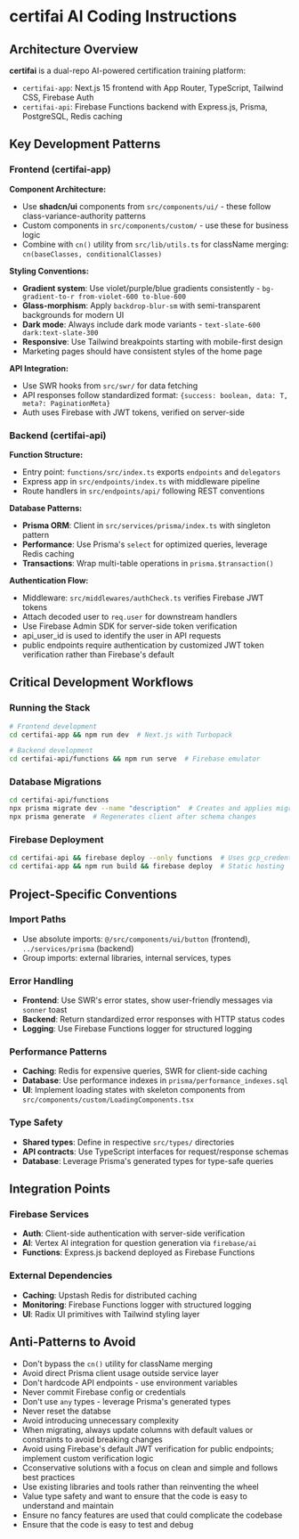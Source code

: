 # certifai AI Coding Instructions

## Architecture Overview

**certifai** is a dual-repo AI-powered certification training platform:

- `certifai-app`: Next.js 15 frontend with App Router, TypeScript, Tailwind CSS, Firebase Auth
- `certifai-api`: Firebase Functions backend with Express.js, Prisma, PostgreSQL, Redis caching

## Key Development Patterns

### Frontend (certifai-app)

**Component Architecture:**

- Use **shadcn/ui** components from `src/components/ui/` - these follow class-variance-authority patterns
- Custom components in `src/components/custom/` - use these for business logic
- Combine with `cn()` utility from `src/lib/utils.ts` for className merging: `cn(baseClasses, conditionalClasses)`

**Styling Conventions:**

- **Gradient system**: Use violet/purple/blue gradients consistently - `bg-gradient-to-r from-violet-600 to-blue-600`
- **Glass-morphism**: Apply `backdrop-blur-sm` with semi-transparent backgrounds for modern UI
- **Dark mode**: Always include dark mode variants - `text-slate-600 dark:text-slate-300`
- **Responsive**: Use Tailwind breakpoints starting with mobile-first design
- Marketing pages should have consistent styles of the home page

**API Integration:**

- Use SWR hooks from `src/swr/` for data fetching
- API responses follow standardized format: `{success: boolean, data: T, meta?: PaginationMeta}`
- Auth uses Firebase with JWT tokens, verified on server-side

### Backend (certifai-api)

**Function Structure:**

- Entry point: `functions/src/index.ts` exports `endpoints` and `delegators`
- Express app in `src/endpoints/index.ts` with middleware pipeline
- Route handlers in `src/endpoints/api/` following REST conventions

**Database Patterns:**

- **Prisma ORM**: Client in `src/services/prisma/index.ts` with singleton pattern
- **Performance**: Use Prisma's `select` for optimized queries, leverage Redis caching
- **Transactions**: Wrap multi-table operations in `prisma.$transaction()`

**Authentication Flow:**

- Middleware: `src/middlewares/authCheck.ts` verifies Firebase JWT tokens
- Attach decoded user to `req.user` for downstream handlers
- Use Firebase Admin SDK for server-side token verification
- api_user_id is used to identify the user in API requests
- public endpoints require authentication by customized JWT token verification rather than Firebase's default

## Critical Development Workflows

### Running the Stack

```bash
# Frontend development
cd certifai-app && npm run dev  # Next.js with Turbopack

# Backend development
cd certifai-api/functions && npm run serve  # Firebase emulator
```

### Database Migrations

```bash
cd certifai-api/functions
npx prisma migrate dev --name "description"  # Creates and applies migration
npx prisma generate  # Regenerates client after schema changes
```

### Firebase Deployment

```bash
cd certifai-api && firebase deploy --only functions  # Uses gcp_credentials.json
cd certifai-app && npm run build && firebase deploy  # Static hosting
```

## Project-Specific Conventions

### Import Paths

- Use absolute imports: `@/src/components/ui/button` (frontend), `../services/prisma` (backend)
- Group imports: external libraries, internal services, types

### Error Handling

- **Frontend**: Use SWR's error states, show user-friendly messages via `sonner` toast
- **Backend**: Return standardized error responses with HTTP status codes
- **Logging**: Use Firebase Functions logger for structured logging

### Performance Patterns

- **Caching**: Redis for expensive queries, SWR for client-side caching
- **Database**: Use performance indexes in `prisma/performance_indexes.sql`
- **UI**: Implement loading states with skeleton components from `src/components/custom/LoadingComponents.tsx`

### Type Safety

- **Shared types**: Define in respective `src/types/` directories
- **API contracts**: Use TypeScript interfaces for request/response schemas
- **Database**: Leverage Prisma's generated types for type-safe queries

## Integration Points

### Firebase Services

- **Auth**: Client-side authentication with server-side verification
- **AI**: Vertex AI integration for question generation via `firebase/ai`
- **Functions**: Express.js backend deployed as Firebase Functions

### External Dependencies

- **Caching**: Upstash Redis for distributed caching
- **Monitoring**: Firebase Functions logger with structured logging
- **UI**: Radix UI primitives with Tailwind styling layer

## Anti-Patterns to Avoid

- Don't bypass the `cn()` utility for className merging
- Avoid direct Prisma client usage outside service layer
- Don't hardcode API endpoints - use environment variables
- Never commit Firebase config or credentials
- Don't use `any` types - leverage Prisma's generated types
- Never reset the databse
- Avoid introducing unnecessary complexity
- When migrating, always update columns with default values or constraints to avoid breaking changes
- Avoid using Firebase's default JWT verification for public endpoints; implement custom verification logic
- Cconservative solutions with a focus on clean and simple and follows best practices
- Use existing libraries and tools rather than reinventing the wheel
- Value type safety and want to ensure that the code is easy to understand and maintain
- Ensure no fancy features are used that could complicate the codebase
- Ensure that the code is easy to test and debug
